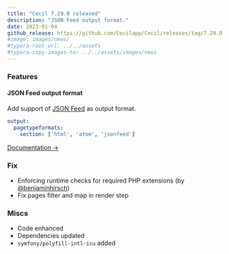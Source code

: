 ```yaml
---
title: "Cecil 7.29.0 released"
description: "JSON Feed output format."
date: 2023-01-04
github_release: https://github.com/Cecilapp/Cecil/releases/tag/7.29.0
#image: images/news/
#typora-root-url: ../../assets
#typora-copy-images-to: ../../assets/images/news
---
```


### Features

#### JSON Feed output format

Add support of [JSON Feed](https://www.jsonfeed.org/) as output format.

```yaml
output:
  pagetypeformats:
    section: ['html', 'atom', 'jsonfeed']
```

[Documentation →](/documentation/configuration/#pagetypeformats)

### Fix

- Enforcing runtime checks for required PHP extensions (by [@benjaminhirsch](https://github.com/benjaminhirsch))
- Fix pages filter and map in render step

### Miscs

- Code enhanced
- Dependencies updated
- `symfony/polyfill-intl-icu` added
